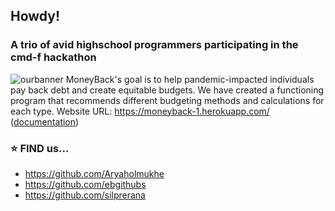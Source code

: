 ## Howdy!
### A trio of avid highschool programmers participating in the cmd-f hackathon

![ourbanner](https://i.gyazo.com/08eb637d827e73879e2d210fa2b91484.png)
MoneyBack's goal is to help pandemic-impacted individuals pay back debt and create equitable budgets. We have created a functioning program that recommends different budgeting methods and calculations for each type.
Website URL: https://moneyback-1.herokuapp.com/
([documentation](https://express.adobe.com/page/7a47DgTkHwglV/))
### **⭐ FIND us...** 
- https://github.com/Aryaholmukhe
- https://github.com/ebgithubs
- https://github.com/silprerana
